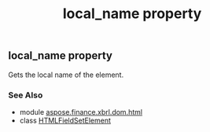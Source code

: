 ﻿---
title: local_name property
second_title: Aspose.Finance for Python via .NET API References
description: 
type: docs
weight: 310
url: /python-net/aspose.finance.xbrl.dom.html/htmlfieldsetelement/local_name/
is_root: false
---

## local_name property


Gets the local name of the element.

### See Also
* module [aspose.finance.xbrl.dom.html](../../)
* class [HTMLFieldSetElement](/finance/python-net/aspose.finance.xbrl.dom.html/htmlfieldsetelement)
